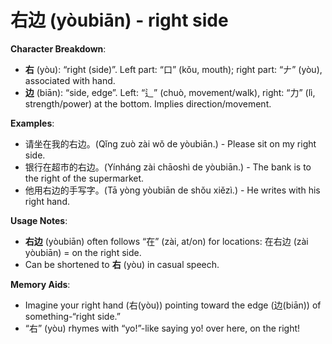 # **右边 (yòubiān) - right side**

**Character Breakdown**:  
- **右** (yòu): “right (side)”. Left part: “口” (kǒu, mouth); right part: “𠂇” (yòu), associated with hand.  
- **边** (biān): “side, edge”. Left: “辶” (chuò, movement/walk), right: “力” (lì, strength/power) at the bottom. Implies direction/movement.

**Examples**:  
- 请坐在我的右边。(Qǐng zuò zài wǒ de yòubiān.) - Please sit on my right side.  
- 银行在超市的右边。(Yínháng zài chāoshì de yòubiān.) - The bank is to the right of the supermarket.  
- 他用右边的手写字。(Tā yòng yòubiān de shǒu xiězì.) - He writes with his right hand.

**Usage Notes**:  
- **右边** (yòubiān) often follows “在” (zài, at/on) for locations: 在右边 (zài yòubiān) = on the right side.  
- Can be shortened to **右** (yòu) in casual speech.

**Memory Aids**:  
- Imagine your right hand (右(yòu)) pointing toward the edge (边(biān)) of something-“right side.”  
- “右” (yòu) rhymes with “yo!”-like saying yo! over here, on the right!